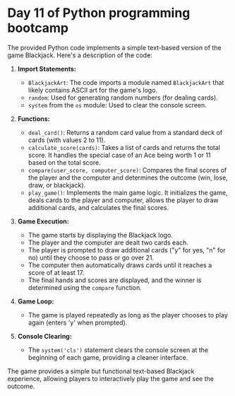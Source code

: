 # Day 11 of Python programming bootcamp

The provided Python code implements a simple text-based version of the game Blackjack. Here's a description of the code:

1. **Import Statements:**
   - `BlackjackArt`: The code imports a module named `BlackjackArt` that likely contains ASCII art for the game's logo.
   - `random`: Used for generating random numbers (for dealing cards).
   - `system` from the `os` module: Used to clear the console screen.

2. **Functions:**
   - `deal_card()`: Returns a random card value from a standard deck of cards (with values 2 to 11).
   - `calculate_score(cards)`: Takes a list of cards and returns the total score. It handles the special case of an Ace being worth 1 or 11 based on the total score.
   - `compare(user_score, computer_score)`: Compares the final scores of the player and the computer and determines the outcome (win, lose, draw, or blackjack).
   - `play_game()`: Implements the main game logic. It initializes the game, deals cards to the player and computer, allows the player to draw additional cards, and calculates the final scores.

3. **Game Execution:**
   - The game starts by displaying the Blackjack logo.
   - The player and the computer are dealt two cards each.
   - The player is prompted to draw additional cards ("y" for yes, "n" for no) until they choose to pass or go over 21.
   - The computer then automatically draws cards until it reaches a score of at least 17.
   - The final hands and scores are displayed, and the winner is determined using the `compare` function.

4. **Game Loop:**
   - The game is played repeatedly as long as the player chooses to play again (enters 'y' when prompted).

5. **Console Clearing:**
   - The `system('cls')` statement clears the console screen at the beginning of each game, providing a cleaner interface.

The game provides a simple but functional text-based Blackjack experience, allowing players to interactively play the game and see the outcome.